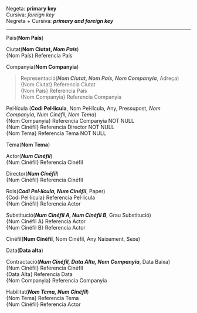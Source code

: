 Negeta: **primary key**  
Cursiva: _foreign key_  
Negreta + Cursiva: **_primary and foreign key_**  

---

Pais(**Nom País**)

Ciutat(**Nom Ciutat, _Nom País_**)  
{Nom País} Referencia País

Companyia(**Nom Companyia**)

> Representació(**_Nom Ciutat, Nom País, Nom Companyia_**, Adreça)  
{Nom Ciutat} Referencia Ciutat   
{Nom País} Referencia País  
{Nom Companyia} Referencia Companyia  

Pel·lícula (**Codi Pel·lícula**, Nom Pel·lícula, Any, Pressupost, *Nom Companyia, Num Cinéfil, Nom Tema*)  
{Nom Companyia} Referencia Companyia NOT NULL   
{Num Cinéfil} Referencia Director NOT NULL   
{Nom Tema} Referencia Tema NOT NULL  

Tema(**Nom Tema**)  

Actor(**_Num Cinéfil_**)  
{Num Cinéfil} Referencia Cinéfil

Director(**_Num Cinéfil_**)   
{Num Cinéfil} Referencia Cinéfil

Rols(**_Codi Pel·lícula, Num Cinéfil_**, Paper)  
{Codi Pel·lícula} Referencia Pel·lícula  
{Num Cinéfil} Referencia Actor  

Substitució(**_Num Cinéfil A, Num Cinéfil B_**, Grau Substitució)  
{Num Cinéfil A} Referencia Actor  
{Num Cinéfil B} Referencia Actor

Cinéfil(**Num Cinéfil**, Nom Cinéfil, Any Naixement, Sexe)

Data(**Data alta**)  

Contractació(**_Num Cinéfil, Data Alta, Nom Companyia_**, Data Baixa)  
{Num Cinéfil} Referencia Cinéfil  
{Data Alta} Referencia Data   
{Nom Companyia} Referencia Companyia   

Habilitat(**_Nom Tema, Num Cinéfil_**)  
{Nom Tema} Referencia Tema  
{Num Cinéfil} Referencia Actor
